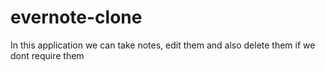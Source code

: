 # evernote-clone

In this application we can take notes, edit them and also delete them if we dont require them
